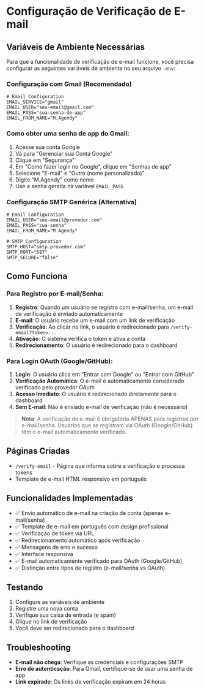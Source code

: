 # Configuração de Verificação de E-mail

## Variáveis de Ambiente Necessárias

Para que a funcionalidade de verificação de e-mail funcione, você precisa configurar as seguintes variáveis de ambiente no seu arquivo `.env`:

### Configuração com Gmail (Recomendado)

```env
# Email Configuration
EMAIL_SERVICE="gmail"
EMAIL_USER="seu-email@gmail.com"
EMAIL_PASS="sua-senha-de-app"
EMAIL_FROM_NAME="M.Agendy"
```

### Como obter uma senha de app do Gmail:

1. Acesse sua conta Google
2. Vá para "Gerenciar sua Conta Google"
3. Clique em "Segurança"
4. Em "Como fazer login no Google", clique em "Senhas de app"
5. Selecione "E-mail" e "Outro (nome personalizado)"
6. Digite "M.Agendy" como nome
7. Use a senha gerada na variável `EMAIL_PASS`

### Configuração SMTP Genérica (Alternativa)

```env
# Email Configuration
EMAIL_USER="seu-email@provedor.com"
EMAIL_PASS="sua-senha"
EMAIL_FROM_NAME="M.Agendy"

# SMTP Configuration
SMTP_HOST="smtp.provedor.com"
SMTP_PORT="587"
SMTP_SECURE="false"
```

## Como Funciona

### Para Registro por E-mail/Senha:

1. **Registro**: Quando um usuário se registra com e-mail/senha, um e-mail de verificação é enviado automaticamente
2. **E-mail**: O usuário recebe um e-mail com um link de verificação
3. **Verificação**: Ao clicar no link, o usuário é redirecionado para `/verify-email?token=...`
4. **Ativação**: O sistema verifica o token e ativa a conta
5. **Redirecionamento**: O usuário é redirecionado para o dashboard

### Para Login OAuth (Google/GitHub):

1. **Login**: O usuário clica em "Entrar com Google" ou "Entrar com GitHub"
2. **Verificação Automática**: O e-mail é automaticamente considerado verificado pelo provedor OAuth
3. **Acesso Imediato**: O usuário é redirecionado diretamente para o dashboard
4. **Sem E-mail**: Não é enviado e-mail de verificação (não é necessário)

> **Nota**: A verificação de e-mail é obrigatória APENAS para registros por e-mail/senha. Usuários que se registram via OAuth (Google/GitHub) têm o e-mail automaticamente verificado.

## Páginas Criadas

- `/verify-email` - Página que informa sobre a verificação e processa tokens
- Template de e-mail HTML responsivo em português

## Funcionalidades Implementadas

- ✅ Envio automático de e-mail na criação de conta (apenas e-mail/senha)
- ✅ Template de e-mail em português com design profissional
- ✅ Verificação de token via URL
- ✅ Redirecionamento automático após verificação
- ✅ Mensagens de erro e sucesso
- ✅ Interface responsiva
- ✅ E-mail automaticamente verificado para OAuth (Google/GitHub)
- ✅ Distinção entre tipos de registro (e-mail/senha vs OAuth)

## Testando

1. Configure as variáveis de ambiente
2. Registre uma nova conta
3. Verifique sua caixa de entrada (e spam)
4. Clique no link de verificação
5. Você deve ser redirecionado para o dashboard

## Troubleshooting

- **E-mail não chega**: Verifique as credenciais e configurações SMTP
- **Erro de autenticação**: Para Gmail, certifique-se de usar uma senha de app
- **Link expirado**: Os links de verificação expiram em 24 horas

